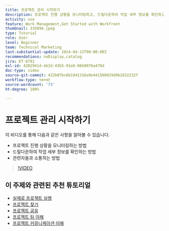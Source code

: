```yaml
---
title: 프로젝트 관리 시작하기
description: 프로젝트 진행 상황을 모니터링하고, 드릴다운하여 작업 세부 정보를 확인하고, 관련자들과 소통하는 방법을 알아봅니다.
activity: use
feature: Work Management,Get Started with Workfront
thumbnail: 335094.jpeg
type: Tutorial
role: User
level: Beginner
team: Technical Marketing
last-substantial-update: 2024-04-22T00:00:00Z
recommendations: noDisplay,catalog
jira: KT-8781
exl-id: 4202941d-eb2d-43b5-91e8-06b0076a470d
doc-type: video
source-git-commit: 422b07bc6b1941316a9e441560929d9b2832232f
workflow-type: tm+mt
source-wordcount: '73'
ht-degree: 100%

---
```


# 프로젝트 관리 시작하기

이 비디오를 통해 다음과 같은 사항을 알아볼 수 있습니다.

* 프로젝트 진행 상황을 모니터링하는 방법
* 드릴다운하여 작업 세부 정보를 확인하는 방법
* 관련자들과 소통하는 방법

>[!VIDEO](https://video.tv.adobe.com/v/335094/?quality=12&learn=on)

## 이 주제와 관련된 추천 튜토리얼

* [실제로 프로젝트 실행](/help/manage-work/projects/take-a-project-live.md)
* [프로젝트 찾기](/help/manage-work/projects/find-projects.md)
* [프로젝트 공유](/help/manage-work/projects/share-a-project.md)
* [프로젝트 팀 이해](/help/manage-work/projects/understand-the-project-team.md)
* [프로젝트 커뮤니케이션 이해](/help/manage-work/projects/understand-project-communication.md)
